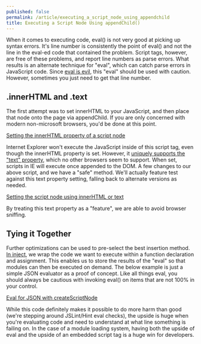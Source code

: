 ```yaml
---
published: false
permalink: /article/executing_a_script_node_using_appendchild
title: Executing a Script Node Using appendChild()
---
```

When it comes to executing code, eval() is not very good at picking up syntax errors. It's line number is consistently the point of eval() and not the line in the eval-ed code that contained the problem. Script tags, however, are free of these problems, and report line numbers as parse errors. What results is an alternate technique for "eval", which can catch parse errors in JavaScript code. Since [eval is evil](http://javascriptweblog.wordpress.com/2010/04/19/how-evil-is-eval/), this "eval" should be used with caution. However, sometimes you just need to get that line number.

.innerHTML and .text
--------------------
The first attempt was to set innerHTML to your JavaScript, and then place that node onto the page via appendChild. If you are only concerned with modern non-microsoft browsers, you'd be done at this point.

[Setting the innerHTML property of a script node](https://gist.github.com/3279693#file_innerhtml.js)

Internet Explorer won't execute the JavaScript inside of this script tag, even though the innerHTML property is set. However, it [uniquely supports the "text" property](http://msdn.microsoft.com/en-us/library/ie/ms535892(v=vs.85).aspx), which no other browsers seem to support. When set, scripts in IE will execute once appended to the DOM. A few changes to our above script, and we have a "safe" method. We'll actually feature test against this text property setting, falling back to alternate versions as needed.

[Setting the script node using innerHTML or text](https://gist.github.com/3279693#file_innerhtml_text.js)

By treating this text property as a "feature", we are able to avoid browser sniffing.

Tying it Together
-----------------
Further optimizations can be used to pre-select the best insertion method. [In inject](https://github.com/linkedin/inject/blob/68c343180ed3a08dffb0ad445fe45d70908683e1/src/executor.js#L129), we wrap the code we want to execute within a function declaration and assignment. This enables us to store the results of the "eval" so that modules can then be executed on demand. The below example is just a simple JSON evaluator as a proof of concept. Like all things eval, you should always be cautious with invoking eval() on items that are not 100% in your control.

[Eval for JSON with createScriptNode](https://gist.github.com/3279693#file_createscriptnode.js)

While this code definitely makes it possible to do more harm than good (we're stepping around JSLint/Hint eval checks), the upside is huge when you're evaluating code and need to understand at what line something is failing on. In the case of a module loading system, having both the upside of eval and the upside of an embedded script tag is a huge win for developers.
